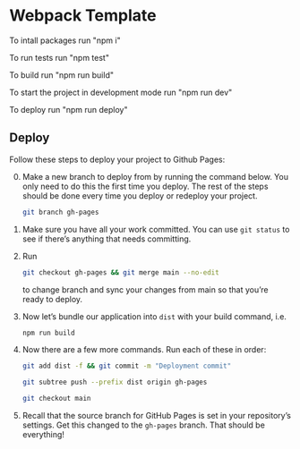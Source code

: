 # Webpack Template
To intall packages run "npm i" 

To run tests run "npm test"

To build run "npm run build"

To start the project in development mode run "npm run dev"

To deploy run "npm run deploy"

## Deploy
Follow these steps to deploy your project to Github Pages:

0. Make a new branch to deploy from by running the command below. You only need to do this the first time you deploy. The rest of the steps should be done every time you deploy or redeploy your project.

   ```bash
   git branch gh-pages
   
2. Make sure you have all your work committed. You can use ```git status``` to see if there’s anything that needs committing.
3. Run
   
   ```bash
   git checkout gh-pages && git merge main --no-edit
   ```
   to change branch and sync your changes from main so that you’re ready to deploy.
4. Now let’s bundle our application into ```dist``` with your build command, i.e.

   ```bash
   npm run build

5. Now there are a few more commands. Run each of these in order:

   ```bash
   git add dist -f && git commit -m "Deployment commit"
   ```
   ```bash
   git subtree push --prefix dist origin gh-pages
   ```
   ```bash
   git checkout main
   ```
   
6. Recall that the source branch for GitHub Pages is set in your repository’s settings. Get this changed to the ```gh-pages``` branch. That should be everything!
